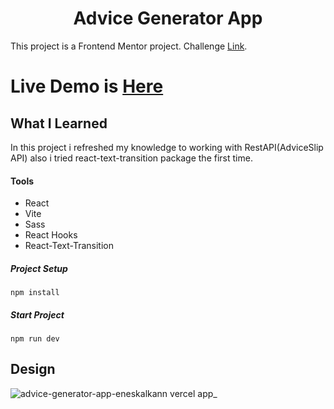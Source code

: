 # <h1 align="center">Advice Generator App</h1>

This project is a Frontend Mentor project. Challenge [Link](https://www.frontendmentor.io/challenges/advice-generator-app-QdUG-13db).

# Live Demo is [Here](advice-generator-app-eneskalkann.vercel.app)

## What I Learned

In this project i refreshed my knowledge to working with RestAPI(AdviceSlip API) also i tried react-text-transition package the first time.

#### Tools 
 * React
 * Vite
 * Sass   
 * React Hooks
 * React-Text-Transition 
 
 ##### Project Setup
 ```
 npm install
 ```
 ##### Start Project
 ```
 npm run dev
 ```

 ## Design
 
![advice-generator-app-eneskalkann vercel app_](https://user-images.githubusercontent.com/75678744/198697365-f16abc88-f777-45c0-b6bf-8c1dfd29898a.png)


